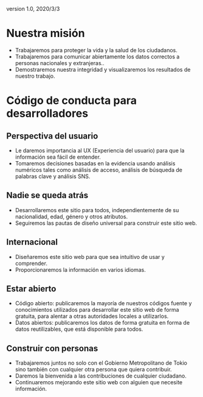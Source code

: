 version 1.0, 2020/3/3
# Nuestra misión

* Trabajaremos para proteger la vida y la salud de los ciudadanos.
* Trabajaremos para comunicar abiertamente los datos correctos a personas nacionales y extranjeras..
* Demostraremos nuestra integridad y visualizaremos los resultados de nuestro trabajo.

# Código de conducta para desarrolladores

## Perspectiva del usuario

* Le daremos importancia al UX (Experiencia del usuario) para que la información sea fácil de entender.
* Tomaremos decisiones basadas en la evidencia usando análisis numéricos tales como análisis de acceso, análisis de búsqueda de palabras clave y análisis SNS.

## Nadie se queda atrás

* Desarrollaremos este sitio para todos, independientemente de su nacionalidad, edad, género y otros atributos.
* Seguiremos las pautas de diseño universal para construir este sitio web.

## Internacional

* Diseñaremos este sitio web para que sea intuitivo de usar y comprender.
* Proporcionaremos la información en varios idiomas.

## Estar abierto

* Código abierto: publicaremos la mayoría de nuestros códigos fuente y conocimientos utilizados para desarrollar este sitio web de forma gratuita, para alentar a otras autoridades locales a utilizarlos.
* Datos abiertos: publicaremos los datos de forma gratuita en forma de datos reutilizables, que está disponible para todos.

## Construir con personas

* Trabajaremos juntos no solo con el Gobierno Metropolitano de Tokio sino también con cualquier otra persona que quiera contribuir.
* Daremos la bienvenida a las contribuciones de cualquier ciudadano.
* Continuaremos mejorando este sitio web con alguien que necesite información.
